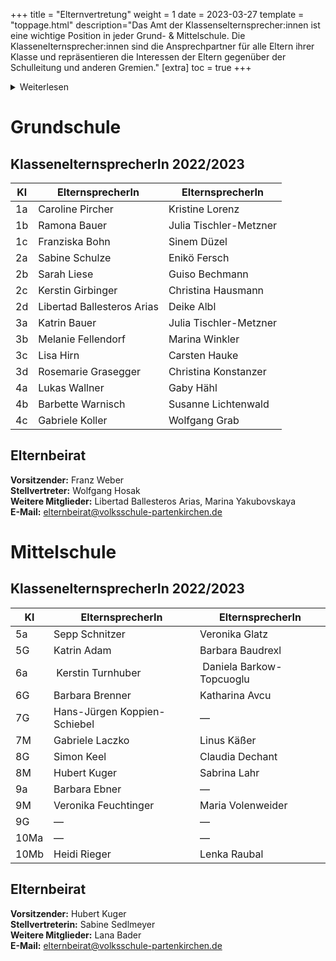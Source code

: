 +++
title = "Elternvertretung"
weight = 1
date = 2023-03-27
template = "toppage.html"
description="Das Amt der Klassenselternsprecher:innen ist eine wichtige Position in jeder Grund- & Mittelschule. Die Klassenelternsprecher:innen sind die Ansprechpartner für alle Eltern ihrer Klasse und repräsentieren die Interessen der Eltern gegenüber der Schulleitung und anderen Gremien."
[extra]
toc = true
+++
<details>
<summary>Weiterlesen</summary>
Die Aufgaben der Klassenselternsprecher:innen sind vielfältig. Sie organisieren Elternabende, informieren die Eltern über schulische Angelegenheiten und unterstützen bei der Organisation von Klassenfesten und Ausflügen. Darüber hinaus sind sie Teil des Schulelternbeirats und vertreten die Interessen der Eltern auf Schul- und Gremiensitzungen.

Ein wichtiger Aspekt ihrer Arbeit ist die Zusammenarbeit mit der Lehrerin oder dem Lehrer der Klasse. Sie sind Bindeglied zwischen Eltern und Schule und tragen dazu bei, dass ein gutes Verhältnis zwischen beiden Parteien besteht. Wenn es Probleme oder Konflikte gibt, können sie vermitteln und helfen, eine Lösung zu finden.

Die Klassenselternsprecher:innen haben auch eine wichtige Rolle bei der Mitgestaltung des Schulalltags. Sie können Anregungen und Vorschläge der Eltern an die Schulleitung weitergeben und somit dazu beitragen, dass die Schule den Bedürfnissen der Kinder und Eltern gerecht wird.

Um Klassenselternsprecher:in zu werden, müssen Eltern bei der Wahlversammlung der Klassenelternschaft kandidieren. Hierbei ist es wichtig, dass sie die Unterstützung der anderen Eltern haben und sich aktiv in die Arbeit einbringen möchten. Eine Klassenselternsprecherin wird in der Regel für ein Schuljahr gewählt.

Insgesamt ist das Amt der Klassenselternsprecher:innen ein wichtiges Amt, das eine enge Zusammenarbeit zwischen Eltern und Schule fördert. Durch ihre Arbeit tragen sie dazu bei, dass die Schule den Bedürfnissen der Kinder und Eltern gerecht wird und ein harmonisches Miteinander zwischen beiden Parteien besteht.
</details>

# Grundschule
## KlassenelternsprecherIn 2022/2023

| Kl | ElternsprecherIn           | ElternsprecherIn       |
| -- | -------------------------- | ---------------------- |
| 1a | Caroline Pircher           | Kristine Lorenz        |
| 1b | Ramona Bauer               | Julia Tischler-Metzner |
| 1c | Franziska Bohn             | Sinem Düzel            |
| 2a | Sabine Schulze             | Enikö Fersch           |
| 2b | Sarah Liese                | Guiso Bechmann         |
| 2c | Kerstin Girbinger          | Christina Hausmann     |
| 2d | Libertad Ballesteros Arias | Deike Albl             |
| 3a | Katrin Bauer               | Julia Tischler-Metzner |
| 3b | Melanie Fellendorf         | Marina Winkler         |
| 3c | Lisa Hirn                  | Carsten Hauke          |
| 3d | Rosemarie Grasegger        | Christina Konstanzer   |
| 4a | Lukas Wallner              | Gaby Hähl              |
| 4b | Barbette Warnisch          | Susanne Lichtenwald    |
| 4c | Gabriele Koller            | Wolfgang Grab          |
## Elternbeirat
**Vorsitzender:** Franz Weber  
**Stellvertreter:** Wolfgang Hosak  
**Weitere Mitglieder:** Libertad Ballesteros Arias, Marina Yakubovskaya  
**E-Mail:** [elternbeirat@volksschule-partenkirchen.de](mailto:elternbeirat@volksschule-partenkirchen.de)

# Mittelschule
## KlassenelternsprecherIn 2022/2023
| Kl   | ElternsprecherIn             | ElternsprecherIn          |
| ---- | ---------------------------- | ------------------------- |
| 5a   | Sepp Schnitzer               | Veronika Glatz            |
| 5G   | Katrin Adam                  | Barbara Baudrexl          |
| 6a   |  Kerstin Turnhuber           |  Daniela Barkow-Topcuoglu |
| 6G   | Barbara Brenner              | Katharina Avcu            |
| 7G   | Hans-Jürgen Koppien-Schiebel | —                         |
| 7M   | Gabriele Laczko              | Linus Käßer               |
| 8G   | Simon Keel                   | Claudia Dechant           |
| 8M   | Hubert Kuger                 | Sabrina Lahr              |
| 9a   | Barbara Ebner                | —                         |
| 9M   | Veronika Feuchtinger         | Maria Volenweider         |
| 9G   | —                            | —                         |
| 10Ma | —                            | —                         |
| 10Mb | Heidi Rieger                 | Lenka Raubal              |

## Elternbeirat
**Vorsitzender:** Hubert Kuger  
**Stellvertreterin:** Sabine Sedlmeyer  
**Weitere Mitglieder:** Lana Bader  
**E-Mail:** [elternbeirat@volksschule-partenkirchen.de](mailto:elternbeirat@volksschule-partenkirchen.de)